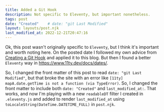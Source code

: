 ```yaml
---
title: Added a Git Hook 
description: Not specific to Eleventy, but important nonetheless. 
tags: post
date: "Created"    # date: "git Last Modified"
layout: layouts/post.njk
last_modified_at: 2022-12-21T20:47:16
---
```


Ok, this post wasn't originally specific to `Eleventy`, but I think it's important and worth noting here.  On the posted date I followed my own advice from [Creating a Git Hook](https://static.grinnell.edu/dlad-blog/posts/131-creating-a-git-hook/) and applied it to this blog.  But then I found a better `Eleventy` way in https://www.11ty.dev/docs/dates/.     

So, I changed the front matter of this post to read `date: "git Last Modified"`, but that broke the site with an error like `[11ty] mapA.date.getTime is not a function (via TypeError)`.  So, I changed the front matter to include both `date: "Created"` and `last_modified_at:`.  That works, and now I'm playing with a new `readableDT` filter I created in `.eleventy.js` and added to render `last_modified_at` using `toLocaleString(DateTime.DATETIME_FULL)` in `post.njk`.     
